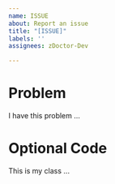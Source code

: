 ```yaml
---
name: ISSUE
about: Report an issue
title: "[ISSUE]"
labels: ''
assignees: zDoctor-Dev

---
```


# Problem
I have this problem ...

# Optional Code
This is my class ...
